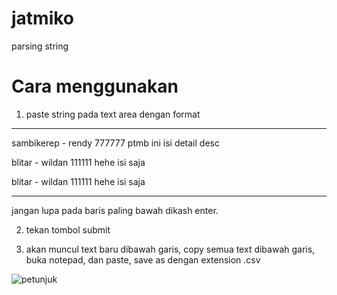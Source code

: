 # jatmiko
parsing string

# Cara menggunakan

1. paste string pada text area dengan format
-------------------
sambikerep - rendy
777777
ptmb
ini isi detail desc

blitar - wildan
111111
hehe
isi saja

blitar - wildan
111111
hehe
isi saja

-------------------
jangan lupa pada baris paling bawah dikash enter.

2. tekan tombol submit

3. akan muncul text baru dibawah garis, copy semua text dibawah garis, buka notepad, dan paste, save as dengan extension .csv

![petunjuk](https://user-images.githubusercontent.com/4066931/56103917-6acf1980-5f5f-11e9-9217-58114f4e780e.png)
